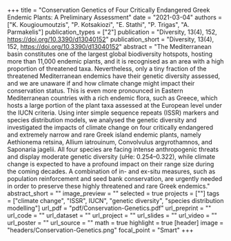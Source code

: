 +++
title = "Conservation Genetics of Four Critically Endangered Greek Endemic Plants: A Preliminary Assessment"
date = "2021-03-04"
authors = ["K. Kougioumoutzis", "P. Kotsakiozi", "E. Stathi", "P. Trigas", "A. Parmakelis"]
publication_types = ["2"]
publication = "Diversity, 13(4), 152, https://doi.org/10.3390/d13040152"
publication_short = "Diversity, 13(4), 152, https://doi.org/10.3390/d13040152"
abstract = "The Mediterranean basin constitutes one of the largest global biodiversity hotspots, hosting more than 11,000 endemic plants, and it is recognised as an area with a high proportion of threatened taxa. Nevertheless, only a tiny fraction of the threatened Mediterranean endemics have their genetic diversity assessed, and we are unaware if and how climate change might impact their conservation status. This is even more pronounced in Eastern Mediterranean countries with a rich endemic flora, such as Greece, which hosts a large portion of the plant taxa assessed at the European level under the IUCN criteria. Using inter simple sequence repeats (ISSR) markers and species distribution models, we analysed the genetic diversity and investigated the impacts of climate change on four critically endangered and extremely narrow and rare Greek island endemic plants, namely Aethionema retsina, Allium iatrouinum, Convolvulus argyrothamnos, and Saponaria jagelii. All four species are facing intense anthropogenic threats and display moderate genetic diversity (uHe: 0.254–0.322), while climate change is expected to have a profound impact on their range size during the coming decades. A combination of in- and ex-situ measures, such as population reinforcement and seed bank conservation, are urgently needed in order to preserve these highly threatened and rare Greek endemics."
abstract_short = ""
image_preview = ""
selected = true
projects = [""]
tags = ["climate change", "ISSR", IUCN", "genetic diversity", "species distribution modelling"]
url_pdf = "pdf/Conservation-Genetics.pdf"
url_preprint = ""
url_code = ""
url_dataset = ""
url_project = ""
url_slides = ""
url_video = ""
url_poster = ""
url_source = ""
math = true
highlight = true
[header]
image = "headers/Conservation-Genetics.png"
focal_point = "Smart"
+++
